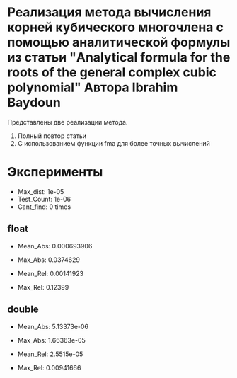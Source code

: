 # Реализация метода вычисления корней кубического многочлена с помощью аналитической формулы из статьи "Analytical formula for the roots of the general complex cubic polynomial" Автора Ibrahim Baydoun 

Представлены две реализации метода.

1. Полный повтор статьи
2. С использованием функции fma для более точных вычислений

# Эксперименты

- Max_dist: 1e-05 
- Test_Count: 1e-06 
- Cant_find: 0 times

## float

- Mean_Abs: 0.000693906 
- Max_Abs: 0.0374629 

- Mean_Rel: 0.00141923
- Max_Rel: 0.12399 

## double

- Mean_Abs: 5.13373e-06 
- Max_Abs: 1.66363e-05 
 
- Mean_Rel: 2.5515e-05 
- Max_Rel: 0.00941666 
